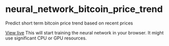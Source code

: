 # neural_network_bitcoin_price_trend
Predict short term bitcoin price trend based on recent prices

[View live](https://obradovicnikola.github.io/neural_network_bitcoin_price_trend/)
This will start training the neural network in your browser. It might use significant CPU or GPU resources.
